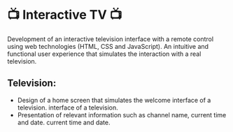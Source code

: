 # 📺 Interactive TV 📺

Development of an interactive television interface with a remote control using web technologies  (HTML, CSS and JavaScript). An intuitive and functional user experience that simulates the interaction with a real television.


## Television:

- Design of a home screen that simulates the welcome interface of a television.
interface of a television.
- Presentation of relevant information such as channel name, current time and date.
current time and date.
